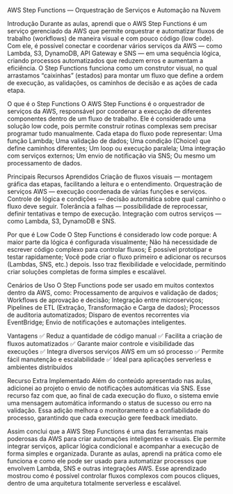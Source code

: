  AWS Step Functions — Orquestração de Serviços e Automação na Nuvem

Introdução
Durante as aulas, aprendi que o AWS Step Functions é um serviço gerenciado da AWS que permite orquestrar e automatizar fluxos de trabalho (workflows) de maneira visual e com pouco código (low code).
Com ele, é possível conectar e coordenar vários serviços da AWS — como Lambda, S3, DynamoDB, API Gateway e SNS — em uma sequência lógica, criando processos automatizados que reduzem erros e aumentam a eficiência.
O Step Functions funciona como um construtor visual, no qual arrastamos “caixinhas” (estados) para montar um fluxo que define a ordem de execução, as validações, os caminhos de decisão e as ações de cada etapa.

O que é o Step Functions
O AWS Step Functions é o orquestrador de serviços da AWS, responsável por coordenar a execução de diferentes componentes dentro de um fluxo de trabalho.
Ele é considerado uma solução low code, pois permite construir rotinas complexas sem precisar programar tudo manualmente.
Cada etapa do fluxo pode representar:
Uma função Lambda;
Uma validação de dados;
Uma condição (Choice) que define caminhos diferentes;
Um loop ou execução paralela;
Uma integração com serviços externos;
Um envio de notificação via SNS;
Ou mesmo um processamento de dados.

Principais Recursos Aprendidos
Criação de fluxos visuais — montagem gráfica das etapas, facilitando a leitura e o entendimento.
Orquestração de serviços AWS — execução coordenada de várias funções e serviços.
Controle de lógica e condições — decisão automática sobre qual caminho o fluxo deve seguir.
Tolerância a falhas — possibilidade de reprocessar, definir tentativas e tempo de execução.
Integração com outros serviços — como Lambda, S3, DynamoDB e SNS.

Por que é Low Code
O Step Functions é considerado low code porque:
A maior parte da lógica é configurada visualmente;
Não há necessidade de escrever código complexo para controlar fluxos;
É possível prototipar e testar rapidamente;
Você pode criar o fluxo primeiro e adicionar os recursos (Lambdas, SNS, etc.) depois.
Isso traz flexibilidade e velocidade, permitindo criar soluções completas de forma simples e escalável.

Cenários de Uso
O Step Functions pode ser usado em muitos contextos dentro da AWS, como:
Processamento de arquivos e validação de dados;
Workflows de aprovação e decisão;
Integração entre microserviços;
Pipelines de ETL (Extração, Transformação e Carga de dados);
Processos de auditoria automatizados;
Disparo de eventos recorrentes via EventBridge;
Envio de notificações e automações inteligentes.

Vantagens
✅ Reduz a quantidade de código manual
✅ Facilita a criação de fluxos automatizados
✅ Garante maior controle e visibilidade das execuções
✅ Integra diversos serviços AWS em um só processo
✅ Permite fácil manutenção e escalabilidade
✅ Ideal para aplicações serverless e ambientes distribuídos

Recurso Extra Implementado
Além do conteúdo apresentado nas aulas, adicionei ao projeto o envio de notificações automáticas via SNS.
Esse recurso faz com que, ao final de cada execução do fluxo, o sistema envie uma mensagem automática informando o status de sucesso ou erro na validação.
Essa adição melhora o monitoramento e a confiabilidade do processo, garantindo que cada execução gere feedback imediato.

Assim conclui que a AWS Step Functions é uma das ferramentas mais poderosas da AWS para criar automações inteligentes e visuais.
Ele permite integrar serviços, aplicar lógica condicional e acompanhar a execução de forma simples e organizada.
Durante as aulas, aprendi na prática como ele funciona e como ele pode ser usado para automatizar processos que envolvem Lambda, SNS e outras integrações AWS.
Esse aprendizado mostrou como é possível controlar fluxos complexos com poucos cliques, dentro de uma arquitetura totalmente serverless e escalável.
